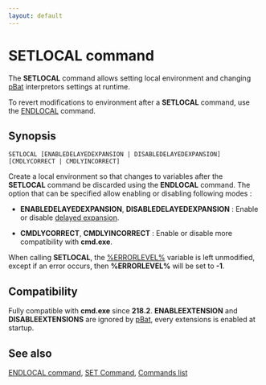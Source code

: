 ```yaml
---
layout: default
---
```

# SETLOCAL command #

The **SETLOCAL** command allows setting local environment and changing 
[pBat](pbat) interpretors settings at runtime.

To revert modifications to environment after a **SETLOCAL** command, use the 
[ENDLOCAL](endlocal) command.

## Synopsis ##

    SETLOCAL [ENABLEDELAYEDEXPANSION | DISABLEDELAYEDEXPANSION] [CMDLYCORRECT | CMDLYINCORRECT]

Create a local environment so that changes to variables after the 
**SETLOCAL** command be discarded using the **ENDLOCAL** command. The option 
that can be specified allow enabling or disabling following modes :

* **ENABLEDELAYEDEXPANSION**, **DISABLEDELAYEDEXPANSION** : Enable or disable 
  [delayed expansion](spec/exp).

* **CMDLYCORRECT**, **CMDLYINCORRECT** : Enable or disable more compatibility 
  with **cmd.exe**.

When calling **SETLOCAL**, the [%ERRORLEVEL%](errorlevel) variable is left 
unmodified, except if an error occurs, then **%ERRORLEVEL%** will be set to 
**-1**.

## Compatibility ##

Fully compatible with **cmd.exe** since **218.2**. **ENABLEEXTENSION** and 
**DISABLEEXTENSIONS** are ignored by [pBat](pbat), every extensions is enabled 
at startup.

## See also ##

[ENDLOCAL command](endlocal), [SET Command](set), [Commands list](commands) 

